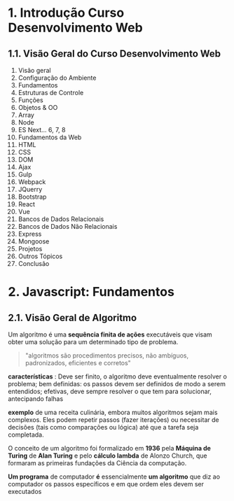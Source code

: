 # 1. Introdução Curso Desenvolvimento Web

## 1.1. Visão Geral do Curso Desenvolvimento Web

 1. Visão geral
 2. Configuração do Ambiente
 3. Fundamentos
 4. Estruturas de Controle
 5. Funções 
 6. Objetos & OO
 7. Array
 8. Node
 9. ES Next... 6, 7, 8
 10. Fundamentos da Web
 11. HTML
 12. CSS
 13. DOM
 14. Ajax
 15. Gulp
 16. Webpack
 17. JQuerry
 18. Bootstrap
 19. React
 20. Vue
 21. Bancos de Dados Relacionais
 22. Bancos de Dados Não Relacionais
 23. Express
 24. Mongoose
 25. Projetos
 26. Outros Tópicos
 27. Conclusão

 # 2. Javascript: Fundamentos

 ## 2.1. Visão Geral de Algoritmo
 Um algoritmo é uma **sequência finita de ações** executáveis que visam obter uma solução para um determinado tipo de problema.

 > "algoritmos são procedimentos precisos, não ambíguos, padronizados, eficientes e corretos"

 **características** : Deve ser finito, o algoritmo deve eventualmente resolver o problema; bem definidas: os passos devem ser definidos de modo a serem entendidos; efetivas, deve sempre resolver o que tem para solucionar, antecipando falhas

 **exemplo** de uma receita culinária, embora muitos algoritmos sejam mais complexos. Eles podem repetir passos (fazer iterações) ou necessitar de decisões (tais como comparações ou lógica) até que a tarefa seja completada.

 O conceito de um algoritmo foi formalizado em **1936** pela **Máquina de Turing** de **Alan Turing** e pelo **cálculo lambda** de Alonzo Church, que formaram as primeiras fundações da Ciência da computação.

 **Um programa** de computador **é** essencialmente **um algoritmo** que diz ao computador os passos específicos e em que ordem eles devem ser executados
